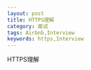 ```yaml
---
layout: post
title: HTTPS理解
category: 面试
tags: Airbnb,Interview
keywords: https,Interview
---
```

HTTPS理解
